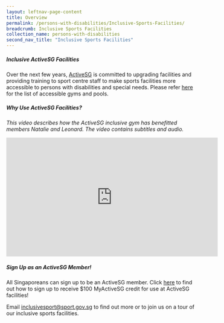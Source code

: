 ```yaml
---
layout: leftnav-page-content
title: Overview
permalink: /persons-with-disabilities/Inclusive-Sports-Facilities/
breadcrumb: Inclusive Sports Facilities
collection_name: persons-with-disabilities
second_nav_title: "Inclusive Sports Facilities"
---
```


##### Inclusive ActiveSG Facilities

Over the next few years, [ActiveSG](https://www.myactivesg.com/About-ActiveSG) is committed to upgrading facilities and providing training to sport centre staff to make sports facilities more accessible to persons with disabilities and special needs. Please refer [here](https://www.myactivesg.com/Facilities?sport=All&q=&type=accessible-facilities "search here for accessible facilities") for the list of accessible gyms and pools. 

##### Why Use ActiveSG Facilities?
*This video describes how the ActiveSG inclusive gym has benefitted members Natalie and Leonard. The video contains subtitles and audio.*
<div class="bp-youtube">
      <iframe width="560" height="315" src="https://www.youtube.com/embed/9Q_7crWQku8" frameborder="0" allow="autoplay; encrypted-media" allowfullscreen></iframe>
</div>

##### Sign Up as an ActiveSG Member!
All Singaporeans can sign up to be an ActiveSG member. Click [here](https://www.myactivesg.com/About-ActiveSG/Membership) to find out how to sign up to receive $100 MyActiveSG credit for use at ActiveSG facilities!

Email <inclusivesport@sport.gov.sg> to find out more or to join us on a tour of our inclusive sports facilities.
